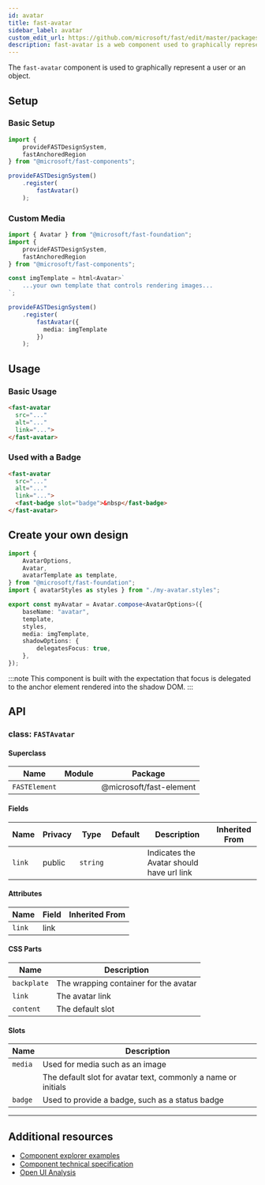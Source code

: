 ```yaml
---
id: avatar
title: fast-avatar
sidebar_label: avatar
custom_edit_url: https://github.com/microsoft/fast/edit/master/packages/web-components/fast-foundation/src/avatar/README.md
description: fast-avatar is a web component used to graphically represent a user or an object.
---
```


The `fast-avatar` component is used to graphically represent a user or an object.

## Setup

### Basic Setup

```ts
import {
    provideFASTDesignSystem,
    fastAnchoredRegion
} from "@microsoft/fast-components";

provideFASTDesignSystem()
    .register(
        fastAvatar()
    );
```

### Custom Media

```ts
import { Avatar } from "@microsoft/fast-foundation";
import {
    provideFASTDesignSystem,
    fastAnchoredRegion
} from "@microsoft/fast-components";

const imgTemplate = html<Avatar>`
    ...your own template that controls rendering images...
`;

provideFASTDesignSystem()
    .register(
        fastAvatar({
          media: imgTemplate
        })
    );
```

## Usage

### Basic Usage

```html
<fast-avatar 
  src="..."
  alt="..."
  link="...">
</fast-avatar>
```

### Used with a Badge

```html
<fast-avatar
  src="..." 
  alt="..."
  link="...">
  <fast-badge slot="badge">&nbsp</fast-badge>
</fast-avatar>
```

## Create your own design

```ts
import {
    AvatarOptions,
    Avatar,
    avatarTemplate as template,
} from "@microsoft/fast-foundation";
import { avatarStyles as styles } from "./my-avatar.styles";

export const myAvatar = Avatar.compose<AvatarOptions>({
    baseName: "avatar",
    template,
    styles,
    media: imgTemplate,
    shadowOptions: {
        delegatesFocus: true,
    },
});
```

:::note
This component is built with the expectation that focus is delegated to the anchor element rendered into the shadow DOM.
:::

## API



### class: `FASTAvatar`

#### Superclass

| Name          | Module | Package                 |
| ------------- | ------ | ----------------------- |
| `FASTElement` |        | @microsoft/fast-element |

#### Fields

| Name   | Privacy | Type     | Default | Description                               | Inherited From |
| ------ | ------- | -------- | ------- | ----------------------------------------- | -------------- |
| `link` | public  | `string` |         | Indicates the Avatar should have url link |                |

#### Attributes

| Name   | Field | Inherited From |
| ------ | ----- | -------------- |
| `link` | link  |                |

#### CSS Parts

| Name        | Description                           |
| ----------- | ------------------------------------- |
| `backplate` | The wrapping container for the avatar |
| `link`      | The avatar link                       |
| `content`   | The default slot                      |

#### Slots

| Name    | Description                                                   |
| ------- | ------------------------------------------------------------- |
| `media` | Used for media such as an image                               |
|         | The default slot for avatar text, commonly a name or initials |
| `badge` | Used to provide a badge, such as a status badge               |

<hr/>


## Additional resources

* [Component explorer examples](https://explore.fast.design/components/fast-avatar)
* [Component technical specification](https://github.com/microsoft/fast/blob/master/packages/web-components/fast-foundation/src/avatar/avatar.spec.md)
* [Open UI Analysis](https://open-ui.org/components/avatar.research)